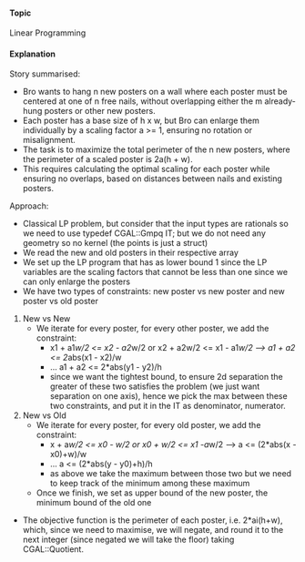 #### Topic
Linear Programming

#### Explanation

Story summarised:
- Bro wants to hang n new posters on a wall where each poster must be centered at one of n free nails, without overlapping either the m already-hung posters or other new posters.  
- Each poster has a base size of h x w, but Bro can enlarge them individually by a scaling factor a >= 1, ensuring no rotation or misalignment.  
- The task is to maximize the total perimeter of the n new posters, where the perimeter of a scaled poster is 2a(h + w).  
- This requires calculating the optimal scaling for each poster while ensuring no overlaps, based on distances between nails and existing posters.

Approach:
- Classical LP problem, but consider that the input types are rationals so we need to use typedef CGAL::Gmpq IT; but we do not need any geometry so no kernel (the points is just a struct)
- We read the new and old posters in their respective array
- We set up the LP program that has as lower bound 1 since the LP variables are the scaling factors that cannot be less than one since we can only enlarge the posters
- We have two types of constraints: new poster vs new poster and new poster vs old poster
1. New vs New
   - We iterate for every poster, for every other poster, we add the constraint:
      - x1 + a1*w/2 <= x2 - a2*w/2 or x2 + a2w/2 <= x1 - a1*w/2 --> a1 + a2 <= 2*abs(x1 - x2)/w
      - ... a1 + a2 <= 2*abs(y1 - y2)/h
      - since we want the tightest bound, to ensure 2d separation the greater of these two satisfies the problem (we just want separation on one axis), hence we pick the max between these two constraints, and put it in the IT as denominator, numerator.
2. New vs Old
   - We iterate for every poster, for every old poster, we add the constraint:
      - x + a*w/2 <= x0 - w/2 or x0 + w/2 <= x1 -a*w/2 --> a <= (2*abs(x - x0)+w)/w
      - ... a <= (2*abs(y - y0)+h)/h
      - as above we take the maximum between those two but we need to keep track of the minimum among these maximum
   - Once we finish, we set as upper bound of the new poster, the minimum bound of the old one
- The objective function is the perimeter of each poster, i.e. 2*ai(h+w), which, since we need to maximise, we will negate, and round it to the next integer (since negated we will take the floor) taking CGAL::Quotient<IT>.
